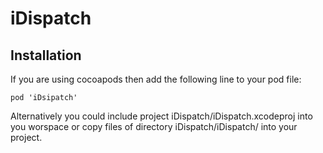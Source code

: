 # iDispatch

## Installation

If you are using cocoapods then add the following line to your pod file:

```
pod 'iDsipatch'
```

Alternatively you could include project iDispatch/iDispatch.xcodeproj into you worspace or copy files of directory iDispatch/iDispatch/ into your project.
